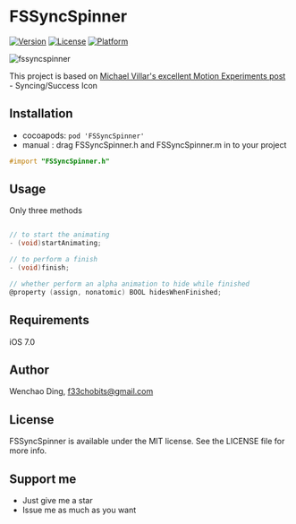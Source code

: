 # FSSyncSpinner

[![Version](https://img.shields.io/cocoapods/v/FSSyncSpinner.svg?style=flat)](http://cocoadocs.org/docsets/FSSyncSpinner)
[![License](https://img.shields.io/cocoapods/l/FSSyncSpinner.svg?style=flat)](http://cocoadocs.org/docsets/FSSyncSpinner)
[![Platform](https://img.shields.io/cocoapods/p/FSSyncSpinner.svg?style=flat)](http://cocoadocs.org/docsets/FSSyncSpinner)

![fssyncspinner](https://cloud.githubusercontent.com/assets/5186464/6570580/0719e6fe-c738-11e4-955c-c7ac09b516ea.gif)

This project is based on [Michael Villar's excellent Motion Experiments post](http://www.michaelvillar.com/motion) - Syncing/Success Icon

## Installation
* cocoapods: `pod 'FSSyncSpinner'`
* manual   : drag FSSyncSpinner.h and FSSyncSpinner.m in to your project
```objective-c
#import "FSSyncSpinner.h"
```

## Usage
Only three methods
```objective-c

// to start the animating
- (void)startAnimating;

// to perform a finish
- (void)finish;

// whether perform an alpha animation to hide while finished
@property (assign, nonatomic) BOOL hidesWhenFinished;

```

## Requirements
iOS 7.0

## Author

Wenchao Ding, f33chobits@gmail.com

## License

FSSyncSpinner is available under the MIT license. See the LICENSE file for more info.

## Support me
* Just give me a star
* Issue me as much as you want

